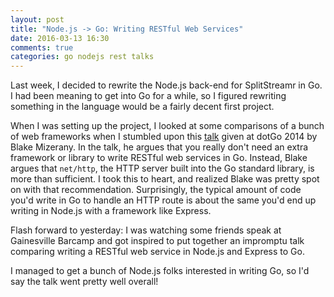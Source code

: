 ```yaml
---
layout: post
title: "Node.js -> Go: Writing RESTful Web Services"
date: 2016-03-13 16:30
comments: true
categories: go nodejs rest talks
---
```


Last week, I decided to rewrite the Node.js back-end for SplitStreamr in Go. I had been meaning to get into Go for a while, so I figured rewriting something in the language would be a fairly decent first project.

When I was setting up the project, I looked at some comparisons of a bunch of web frameworks when I stumbled upon this [talk](https://www.youtube.com/watch?v=yi5A3cK1LNA) given at dotGo 2014 by Blake Mizerany. In the talk, he argues that you really don't need an extra framework or library to write RESTful web services in Go. Instead, Blake argues that `net/http`, the HTTP server built into the Go standard library, is more than sufficient. I took this to heart, and realized Blake was pretty spot on with that recommendation. Surprisingly, the typical amount of code you'd write in Go to handle an HTTP route is about the same you'd end up writing in Node.js with a framework like Express.

Flash forward to yesterday: I was watching some friends speak at Gainesville Barcamp and got inspired to put together an impromptu talk comparing writing a RESTful web service in Node.js and Express to Go.

I managed to get a bunch of Node.js folks interested in writing Go, so I'd say the talk went pretty well overall!

<script async class="speakerdeck-embed" data-id="cfef69c1015a43e38efb8e177f93fdc5" data-ratio="1.33333333333333" src="//speakerdeck.com/assets/embed.js"></script>
